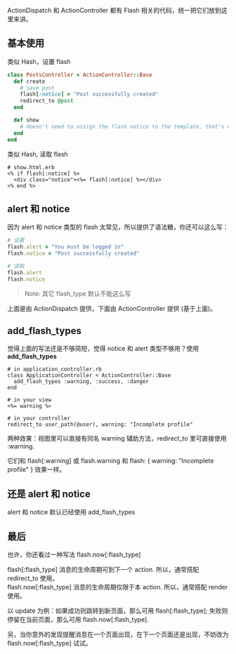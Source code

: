 ActionDispatch 和 ActionController 都有 Flash 相关的代码，统一把它们放到这里来讲。

## 基本使用
类似 Hash，设置 flash

```ruby
class PostsController < ActionController::Base
  def create
    # save post
    flash[:notice] = "Post successfully created"
    redirect_to @post
  end

  def show
    # doesn't need to assign the flash notice to the template, that's done automatically
  end
end
```

类似 Hash, 读取 flash

```
# show.html.erb
<% if flash[:notice] %>
  <div class="notice"><%= flash[:notice] %></div>
<% end %>
```

## alert 和 notice
因为 alert 和 notice 类型的 flash 太常见，所以提供了语法糖，你还可以这么写：

```ruby
# 设置
flash.alert = "You must be logged in"
flash.notice = "Post successfully created"

# 读取
flash.alert
flash.notice
```

> Note: 其它 flash_type 默认不能这么写

上面是由 ActionDispatch 提供，下面由 ActionController 提供 (基于上面)。

## add_flash_types

觉得上面的写法还是不够简短，觉得 notice 和 alert 类型不够用？使用 **add_flash_types**

```
# in application_controller.rb
class ApplicationController < ActionController::Base
  add_flash_types :warning, :success, :danger
end

# in your view
<%= warning %>

# in your controller
redirect_to user_path(@user), warning: "Incomplete profile"
```

两种效果：视图里可以直接有同名 warning 辅助方法，redirect_to 里可直接使用 :warning.

它们和 flash[:warning] 或 flash.warning 和 flash: { warning: "Incomplete profile" } 效果一样。

## 还是 alert 和 notice

alert 和 notice 默认已经使用 add_flash_types

## 最后

也许，你还看过一种写法 flash.now[:flash_type]

flash[:flash_type] 消息的生命周期可到下一个 action. 所以，通常搭配 redirect_to 使用。  
flash.now[:flash_type] 消息的生命周期仅限于本 action. 所以，通常搭配 render 使用。

以 update 为例：如果成功则跳转到新页面，那么可用 flash[:flash_type]; 失败则停留在当前页面，那么可用 flash.now[:flash_type].

另，当你意外的发现提醒消息在一个页面出现，在下一个页面还是出现，不妨改为 flash.now[:flash_type] 试试。
